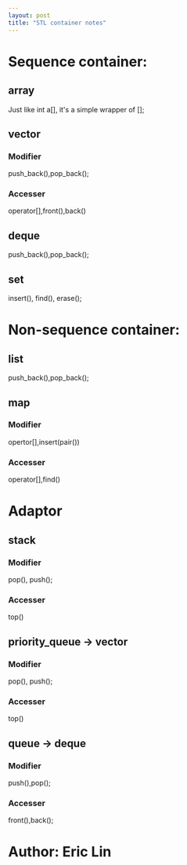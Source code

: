 ```yaml
---
layout: post
title: "STL container notes"
---
```



# Sequence container:
## array
Just like int a[], it's a simple wrapper of [];

## vector
### Modifier
push_back(),pop_back();
### Accesser
operator[],front(),back()

## deque
push_back(),pop_back();

## set
insert(), find(), erase();

# Non-sequence container:

## list
push_back(),pop_back();


## map
### Modifier
opertor[],insert(pair())
### Accesser
operator[],find()

# Adaptor

## stack
### Modifier
pop(), push();
### Accesser
top()

## priority_queue -> vector
### Modifier
pop(), push();
### Accesser
top()


## queue -> deque
### Modifier
push(),pop();
### Accesser
front(),back();


# Author: Eric Lin
